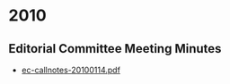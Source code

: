 # 2010
## Editorial Committee Meeting Minutes

- [ec-callnotes-20100114.pdf](../assets/meeting_minutes/ec-callnotes-20100114.pdf) 